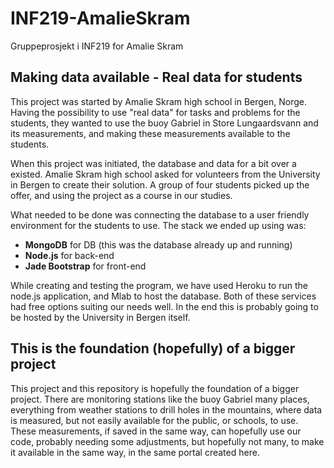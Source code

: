 # INF219-AmalieSkram
Gruppeprosjekt i INF219 for Amalie Skram

## Making data available - Real data for students
This project was started by Amalie Skram high school in Bergen, Norge. 
Having the possibility to use "real data" for tasks and problems for the
students, they wanted to use the buoy Gabriel in Store Lungaardsvann and
its measurements, and making these measurements available to the students.

When this project was initiated, the database and data for a bit over a
existed. Amalie Skram high school asked for volunteers from the
University in Bergen to create their solution. A group of four students
picked up the offer, and using the project as a course in our studies.

What needed to be done was connecting the database to a user friendly 
environment for the students to use. The stack we ended up using was:

* **MongoDB** for DB (this was the database already up and running)
* **Node.js** for back-end
* **Jade Bootstrap** for front-end

While creating and testing the program, we have used Heroku to run the 
node.js application, and Mlab to host the database. Both of these 
services had free options suiting our needs well. In the end this is 
probably going to be hosted by the University in Bergen itself.

## This is the foundation (hopefully) of a bigger project
This project and this repository is hopefully the foundation of a bigger
project. There are monitoring stations like the buoy Gabriel many places,
everything from weather stations to drill holes in the mountains, where
data is measured, but not easily available for the public, or schools,
to use. These measurements, if saved in the same way, can hopefully use 
our code, probably needing some adjustments, but hopefully not many, to
make it available in the same way, in the same portal created here.


